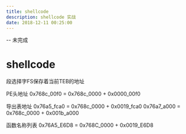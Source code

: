 ```yaml
---
title: shellcode
description: shellcode 实战
date: 2018-12-11 00:25:00
---
```


-- 未完成

# shellcode

段选择字FS保存着当前TEB的地址

PE头地址 0x768c_00f0 = 0x768c_0000 + 0x0000_00f0

导出表地址 0x76a5_fca0 = 0x768c_0000 + 0x0019_fca0
          0x76a7_a000 = 0x768c_0000 + 0x001b_a000

函数名称列表 0x76A5_E6D8 = 0x768C_0000 + 0x0019_E6D8